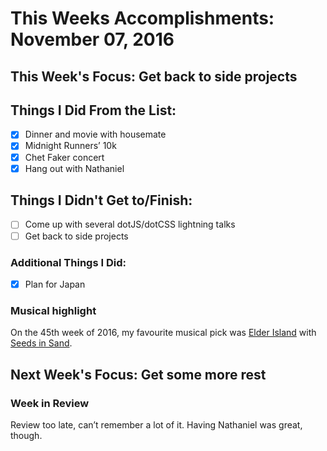 # This Weeks Accomplishments: November 07, 2016

## This Week's Focus: Get back to side projects

## Things I Did From the List:
- [x] Dinner and movie with housemate
- [x] Midnight Runners’ 10k
- [x] Chet Faker concert
- [x] Hang out with Nathaniel

## Things I Didn't Get to/Finish:
- [ ] Come up with several dotJS/dotCSS lightning talks
- [ ] Get back to side projects

### Additional Things I Did:
- [x] Plan for Japan

### Musical highlight
On the 45th week of 2016, my favourite musical pick was [Elder Island](https://www.facebook.com/elderisland/) with [Seeds in Sand](https://open.spotify.com/album/50i0V4uIHijxSEme2W1eak).

## Next Week's Focus: Get some more rest

### Week in Review
Review too late, can’t remember a lot of it. Having Nathaniel was great, though.
